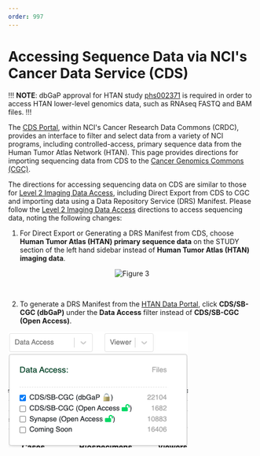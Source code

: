 ```yaml
---
order: 997
---
```


# Accessing Sequence Data via NCI's Cancer Data Service (CDS)

!!!
**NOTE**: dbGaP approval for HTAN study [phs002371](https://www.ncbi.nlm.nih.gov/projects/gap/cgi-bin/study.cgi?study_id=phs002371) is required in order to access HTAN lower-level genomics data, such as RNAseq FASTQ and BAM files.
!!!

The [CDS Portal](https://dataservice.datacommons.cancer.gov/), within NCI's Cancer Research Data Commons (CRDC), provides an interface to filter and select data from a variety of NCI programs, including controlled-access, primary sequence data from the Human Tumor Atlas Network (HTAN). This page provides directions for importing sequencing data from CDS to the [Cancer Genomics Commons (CGC)](https://cancergenomicscloud.org/).

The directions for accessing sequencing data on CDS are similar to those for [Level 2 Imaging Data Access](../open_access/cds_imaging.md), including Direct Export from CDS to CGC and importing data using a Data Repository Service (DRS) Manifest.  Please follow the [Level 2 Imaging Data Access](../open_access/cds_imaging.md) directions to access sequencing data, noting the following changes:

1. For Direct Export or Generating a DRS Manifest from CDS, choose **Human Tumor Atlas (HTAN) primary sequence data** on the STUDY section of the left hand sidebar instead of **Human Tumor Atlas (HTAN) imaging data**.

<p align="center"><img width="891" alt="Figure 3" src="https://github.com/ncihtan/htan_missing_manual/assets/123744798/14e07c72-16d4-463a-b8b2-1ef5f8d72107"></p>

&nbsp;

2. To generate a DRS Manifest from the 
[HTAN Data Portal](https://humantumoratlas.org/), click **CDS/SB-CGC (dbGaP)** under the **Data Access** filter instead of **CDS/SB-CGC (Open Access)**. 

![HTAN Portal: Accessing Genomic Data in CDS](../img/cds_genomics1.png)
